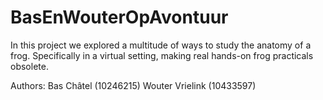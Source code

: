 # BasEnWouterOpAvontuur

In this project we explored a multitude of ways to study the anatomy of a frog. Specifically in a virtual setting, making real hands-on frog practicals obsolete.

Authors:
Bas Châtel (10246215)
Wouter Vrielink (10433597)

